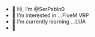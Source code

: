 - 👋 Hi, I’m @SerPablo0
- 👀 I’m interested in ...FiveM VRP
- 🌱 I’m currently learning ...LUA
- 💞️


<!---
SerPablo0/SerPablo0 is a ✨ special ✨ repository because its `README.md` (this file) appears on your GitHub profile.
You can click the Preview link to take a look at your changes.
--->
